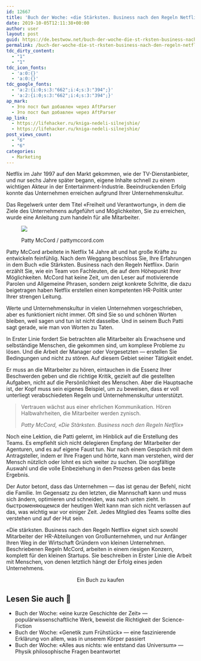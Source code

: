 ```yaml
---
id: 12667
title: 'Buch der Woche: «die Stärksten. Business nach den Regeln Netflix» — über das erstellen einer Traum-Team'
date: 2019-10-05T12:11:38+00:00
author: user
layout: post
guid: https://de.bestwow.net/buch-der-woche-die-st-rksten-business-nach-den-regeln-netflix-ber-das-erstellen-einer-traum-team/
permalink: /buch-der-woche-die-st-rksten-business-nach-den-regeln-netflix-ber-das-erstellen-einer-traum-team/
tdc_dirty_content:
  - "1"
  - "1"
tdc_icon_fonts:
  - 'a:0:{}'
  - 'a:0:{}'
tdc_google_fonts:
  - 'a:2:{i:0;s:3:"662";i:4;s:3:"394";}'
  - 'a:2:{i:0;s:3:"662";i:4;s:3:"394";}'
ap_mark:
  - Это пост был добавлен через AftParser
  - Это пост был добавлен через AftParser
ap_link:
  - https://lifehacker.ru/kniga-nedeli-silnejshie/
  - https://lifehacker.ru/kniga-nedeli-silnejshie/
post_views_count:
  - "6"
  - "6"
categories:
  - Marketing
---
```

Netflix im Jahr 1997 auf den Markt gekommen, wie der TV-Dienstanbieter, und nur sechs Jahre später begann, eigene Inhalte schnell zu einem wichtigen Akteur in der Entertainment-Industrie. Beeindruckenden Erfolg konnte das Unternehmen erreichen aufgrund Ihrer Unternehmenskultur.

Das Regelwerk unter dem Titel «Freiheit und Verantwortung», in dem die Ziele des Unternehmens aufgeführt und Möglichkeiten, Sie zu erreichen, wurde eine Anleitung zum handeln für alle Mitarbeiter.<figure>

![](https://de.bestwow.net/wp-content/uploads/2019/10/kniga-nedeli-sil-neyshie-biznes-po-pravilam-netflix-o-tom-kak-sozdat-komandu-mechty-1.jpg) <figcaption>Patty McCord / pattymccord.com</figcaption></figure> 

Patty McCord arbeitete in Netflix 14 Jahre alt und hat große Kräfte zu entwickeln feinfühlig. Nach dem Weggang beschloss Sie, Ihre Erfahrungen in dem Buch «die Stärksten. Business nach den Regeln Netflix». Darin erzählt Sie, wie ein Team von Fachleuten, die auf dem Höhepunkt Ihrer Möglichkeiten. McCord hat keine Zeit, um den Leser auf motivierende Parolen und Allgemeine Phrasen, sondern zeigt konkrete Schritte, die dazu beigetragen haben Netflix erstellen einen kompetenten HR-Politik unter Ihrer strengen Leitung.

Werte und Unternehmenskultur in vielen Unternehmen vorgeschrieben, aber es funktioniert nicht immer. Oft sind Sie so und schönen Worten bleiben, weil sagen und tun ist nicht dasselbe. Und in seinem Buch Patti sagt gerade, wie man von Worten zu Taten.

In Erster Linie fordert Sie betrachten alle Mitarbeiter als Erwachsene und selbständige Menschen, die gekommen sind, um komplexe Probleme zu lösen. Und die Arbeit der Manager oder Vorgesetzten — erstellen Sie Bedingungen und nicht zu stören. Auf diesem Gebiet seiner Tätigkeit endet.

Er muss an die Mitarbeiter zu hören, eintauchen in die Essenz Ihrer Beschwerden geben und die richtige Kritik, gezielt auf die gestellten Aufgaben, nicht auf die Persönlichkeit des Menschen. Aber die Hauptsache ist, der Kopf muss sein eigenes Beispiel, um zu beweisen, dass er voll unterliegt verabschiedeten Regeln und Unternehmenskultur unterstützt.

> <div>
>   <p>
>     Vertrauen wächst aus einer ehrlichen Kommunikation. Hören Halbwahrheiten, die Mitarbeiter werden zynisch.
>   </p></p>
> </div>
> 
> _Patty McCord, «Die Stärksten. Business nach den Regeln Netflix»_

Noch eine Lektion, die Patti gelernt, im Hinblick auf die Erstellung des Teams. Es empfiehlt sich nicht delegieren Empfang der Mitarbeiter der Agenturen, und es auf eigene Faust tun. Nur nach einem Gespräch mit dem Antragsteller, indem er Ihre Fragen und hörte, kann man verstehen, wird der Mensch nützlich oder lohnt es sich weiter zu suchen. Die sorgfältige Auswahl und die volle Einbeziehung in den Prozess geben das beste Ergebnis.

Der Autor betont, dass das Unternehmen — das ist genau der Befehl, nicht die Familie. Im Gegensatz zu den letzten, die Mannschaft kann und muss sich ändern, optimieren und schneiden, was nach unten zieht. In быстроменяющемся der heutigen Welt kann man sich nicht verlassen auf das, was wichtig war vor einiger Zeit. Jedes Mitglied des Teams sollte dies verstehen und auf der Hut sein.

«Die stärksten. Business nach den Regeln Netflix» eignet sich sowohl Mitarbeiter der HR-Abteilungen von Großunternehmen, und nur Anfänger Ihren Weg in der Wirtschaft Gründern von kleinen Unternehmen. Beschriebenen Regeln McCord, arbeiten in einem riesigen Konzern, komplett für den kleinen Startups. Sie beschreiben in Erster Linie die Arbeit mit Menschen, von denen letztlich hängt der Erfolg eines jeden Unternehmens.

<p style="text-align: center">
  <span>Ein Buch zu kaufen</span>
</p>

<div>
  <h2 class="read-also__title">
    <span>Lesen Sie auch</span> <span>🧐 </span>
  </h2>
  
  <ul class="read-also__list">
    <li>
      Buch der Woche: «eine kurze Geschichte der Zeit» — populärwissenschaftliche Werk, beweist die Richtigkeit der Science-Fiction
    </li>
    <li>
      Buch der Woche: «Genetik zum Frühstück» — eine faszinierende Erklärung von allem, was in unserem Körper passiert
    </li>
    <li>
      Buch der Woche: «Alles aus nichts: wie entstand das Universum» — Physik philosophische Fragen beantwortet
    </li>
  </ul>
</div>